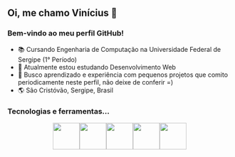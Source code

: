 ## Oi, me chamo Vinícius 👋
### Bem-vindo ao meu perfil GitHub! 

- 📚 Cursando Engenharia de Computação na Universidade Federal de Sergipe (1° Período)
- 🌱 Atualmente estou estudando Desenvolvimento Web
- 🚀 Busco aprendizado e experiência com pequenos projetos que comito periodicamente neste perfil, não deixe de conferir =)
- 🌎 São Cristóvão, Sergipe, Brasil

### Tecnologias e ferramentas...

<div style="display: flex; justify-content: center; align-items: center">
  <img style="width: 60px;" src="https://cdn.jsdelivr.net/gh/devicons/devicon/icons/html5/html5-plain.svg" />
  <img style="width: 60px;" src="https://cdn.jsdelivr.net/gh/devicons/devicon/icons/css3/css3-plain.svg" />
  <img style="width: 60px;" src="https://cdn.jsdelivr.net/gh/devicons/devicon/icons/javascript/javascript-plain.svg" />
  <img style="width: 60px;" src="https://cdn.jsdelivr.net/gh/devicons/devicon/icons/typescript/typescript-plain.svg" />
  <img style="width: 60px;" src="https://cdn.jsdelivr.net/gh/devicons/devicon/icons/vscode/vscode-original.svg" />
</div>
